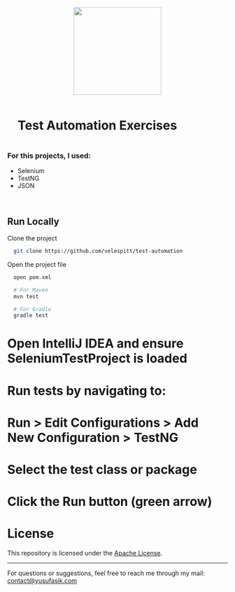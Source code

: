 <div align="center">
  <img src="https://github.com/user-attachments/assets/0f9e2e37-3d0d-4767-a317-a978d0d63ced" height=200/>
</div>

<div id="user-content-toc">
  <ul>
    <summary><h1 style="display: inline-block;">Test Automation Exercises</h1></summary>
  </ul>
</div>

### For this projects, I used:
- Selenium
- TestNG
- JSON
<br/>

## Run Locally

Clone the project

```bash
  git clone https://github.com/velespitt/test-automation
```
Open the project file

```bash
  open pom.xml

  # For Maven
  mvn test

  # For Gradle
  gradle test
```
# Open IntelliJ IDEA and ensure SeleniumTestProject is loaded
# Run tests by navigating to:
# Run > Edit Configurations > Add New Configuration > TestNG
# Select the test class or package
# Click the Run button (green arrow)

# License

This repository is licensed under the [Apache License](LICENSE).

---

For questions or suggestions, feel free to reach me through my mail: contact@yusufasik.com

